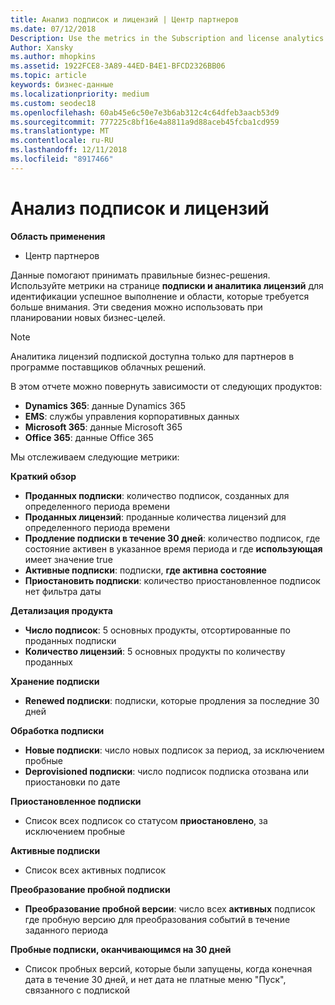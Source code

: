 ```yaml
---
title: Анализ подписок и лицензий | Центр партнеров
ms.date: 07/12/2018
Description: Use the metrics in the Subscription and license analytics page to identify your successes and areas that need more attention.
Author: Xansky
ms.author: mhopkins
ms.assetid: 1922FCE8-3A89-44ED-B4E1-BFCD2326BB06
ms.topic: article
keywords: бизнес-данные
ms.localizationpriority: medium
ms.custom: seodec18
ms.openlocfilehash: 60ab45e6c50e7e3b6ab312c4c64dfeb3aacb53d9
ms.sourcegitcommit: 777225c8bf16e4a8811a9d88aceb45fcba1cd959
ms.translationtype: MT
ms.contentlocale: ru-RU
ms.lasthandoff: 12/11/2018
ms.locfileid: "8917466"
---
```

# <a name="analyze-subscriptions-and-licenses"></a>Анализ подписок и лицензий 

**Область применения**

- Центр партнеров

Данные помогают принимать правильные бизнес-решения. Используйте метрики на странице **подписки и аналитика лицензий** для идентификации успешное выполнение и области, которые требуется больше внимания. Эти сведения можно использовать при планировании новых бизнес-целей.

> [!NOTE]
> Аналитика лицензий подпиской доступна только для партнеров в программе поставщиков облачных решений.


В этом отчете можно повернуть зависимости от следующих продуктов:

 - **Dynamics 365**: данные Dynamics 365  
 - **EMS**: службы управления корпоративных данных  
 - **Microsoft 365**: данные Microsoft 365  
 - **Office 365**: данные Office 365  


Мы отслеживаем следующие метрики:

**Краткий обзор**  
 - **Проданных подписки**: количество подписок, созданных для определенного периода времени  
 - **Проданных лицензий**: проданные количества лицензий для определенного периода времени   
 - **Продление подписки в течение 30 дней**: количество подписок, где состояние активен в указанное время периода и где **использующая** имеет значение true
 - **Активные подписки**: подписки, **где активна состояние**  
 - **Приостановить подписки**: количество приостановленное подписок нет фильтра даты  

**Детализация продукта**  
 - **Число подписок**: 5 основных продукты, отсортированные по проданных подписки  
 - **Количество лицензий**: 5 основных продукты по количеству проданных

**Хранение подписки**
 - **Renewed подписки**: подписки, которые продления за последние 30 дней  

**Обработка подписки**  
 - **Новые подписки**: число новых подписок за период, за исключением пробные  
 - **Deprovisioned подписки**: число подписок подписка отозвана или приостановки по дате  

**Приостановленное подписки**  
 - Список всех подписок со статусом **приостановлено**, за исключением пробные  
  
**Активные подписки**
 - Список всех активных подписок  

**Преобразование пробной подписки**  
 - **Преобразование пробной версии**: число всех **активных** подписок где пробную версию для преобразования событий в течение заданного периода  

**Пробные подписки, оканчивающимся на 30 дней**  
 - Список пробных версий, которые были запущены, когда конечная дата в течение 30 дней, и нет дата не платные меню "Пуск", связанного с подпиской  

  